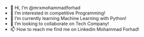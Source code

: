 - 👋 Hi, I’m @mrxmohammadforhad
- 👀 I’m interested in competitive Programming!
- 🌱 I’m currently learning Machine Learning with Python!
- 💞️ I’m looking to collaborate on Tech Company!
- 📫 How to reach me find me on Linkedin Mohammad Forhad!

<!---
mrxmohammadforhad/mrxmohammadforhad is a ✨ special ✨ repository because its `README.md` (this file) appears on your GitHub profile.
You can click the Preview link to take a look at your changes.
--->
